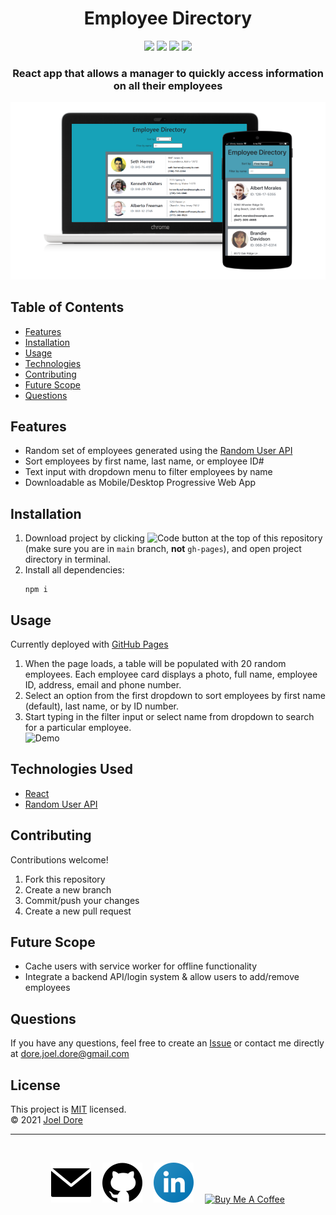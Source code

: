 <div align="center">

# Employee Directory
<div>
<img src='https://img.shields.io/github/license/joeldore/employee-directory'>  
<img src='https://img.shields.io/github/repo-size/joeldore/employee-directory'>  
<img src='https://img.shields.io/github/languages/top/joeldore/employee-directory'>
<img src='https://img.shields.io/github/last-commit/joeldore/employee-directory'>
</div>

### React app that allows a manager to quickly access information on all their employees  

![Screenshots](./public/images/screenshots.png "Screenshots")

</div>

## Table of Contents  
* [Features](#Features)  
* [Installation](#Installation)  
* [Usage](#Usage)  
* [Technologies](#Technologies-Used)
* [Contributing](#Contributing)  
* [Future Scope](#Future-Scope)  
* [Questions](#Questions)

## Features
- Random set of employees generated using the [Random User API](https://randomuser.me/)
- Sort employees by first name, last name, or employee ID#
- Text input with dropdown menu to filter employees by name
- Downloadable as Mobile/Desktop Progressive Web App

## Installation
1. Download project by clicking ![Code button][Code] at the top of this repository (make sure you are in `main` branch, **not** `gh-pages`), and open project directory in terminal.
2. Install all dependencies:
    ```
    npm i
    ```

## Usage
Currently deployed with [GitHub Pages](Deployed)

1. When the page loads, a table will be populated with 20 random employees. Each employee card displays a photo, full name, employee ID, address, email and phone number.  
2. Select an option from the first dropdown to sort employees by first name (default), last name, or by ID number.  
3. Start typing in the filter input or select name from dropdown to search for a particular employee.  
![Demo](./public/images/demos.gif "Demo")

## Technologies Used
- [React](https://reactjs.org/)
- [Random User API](https://randomuser.me/)

## Contributing
Contributions welcome!
1. Fork this repository  
2. Create a new branch  
3. Commit/push your changes  
4. Create a new pull request  

## Future Scope
- Cache users with service worker for offline functionality
- Integrate a backend API/login system & allow users to add/remove employees

## Questions  
If you have any questions, feel free to create an [Issue][Issues] or contact me directly at <dore.joel.dore@gmail.com>

## License
This project is [MIT][License] licensed.  
© 2021 [Joel Dore](https://github.com/JoelDore)  

---
<br>

<!-- Contact/Social Links -->
<div align="center">

[![email](public/logos/email.svg)](mailto:dore.joel.dore@gmail.com "dore.joel.dore@gmail.com") 
[![github](public/logos/github.svg)](https://github.com/JoelDore "/joeldore") 
[![linkedin](public/logos/linkedin.svg)](https://www.linkedin.com/in/joeldore "/in/joeldore") 
<a href="https://www.buymeacoffee.com/JoelDore" target="_blank"><img src="https://cdn.buymeacoffee.com/buttons/v2/default-white.png" alt="Buy Me A Coffee" height="32"></a>

</div>

<!-- Links -->
[Code]: https://img.shields.io/badge/-%E2%A4%93%20Code%20%E2%8F%B7-brightgreen
[Deployed]: https://joeldore.github.io/employee-directory/
[Issues]: https://github.com/JoelDore/employee-directory/issues
[License]: https://github.com/JoelDore/employee-directory/blob/main/LICENSE